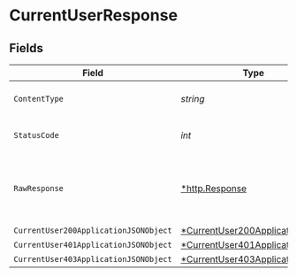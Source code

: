 # CurrentUserResponse


## Fields

| Field                                                                                      | Type                                                                                       | Required                                                                                   | Description                                                                                |
| ------------------------------------------------------------------------------------------ | ------------------------------------------------------------------------------------------ | ------------------------------------------------------------------------------------------ | ------------------------------------------------------------------------------------------ |
| `ContentType`                                                                              | *string*                                                                                   | :heavy_check_mark:                                                                         | HTTP response content type for this operation                                              |
| `StatusCode`                                                                               | *int*                                                                                      | :heavy_check_mark:                                                                         | HTTP response status code for this operation                                               |
| `RawResponse`                                                                              | [*http.Response](https://pkg.go.dev/net/http#Response)                                     | :heavy_minus_sign:                                                                         | Raw HTTP response; suitable for custom response parsing                                    |
| `CurrentUser200ApplicationJSONObject`                                                      | [*CurrentUser200ApplicationJSON](../../models/operations/currentuser200applicationjson.md) | :heavy_minus_sign:                                                                         | OK                                                                                         |
| `CurrentUser401ApplicationJSONObject`                                                      | [*CurrentUser401ApplicationJSON](../../models/operations/currentuser401applicationjson.md) | :heavy_minus_sign:                                                                         | Unauthenticated                                                                            |
| `CurrentUser403ApplicationJSONObject`                                                      | [*CurrentUser403ApplicationJSON](../../models/operations/currentuser403applicationjson.md) | :heavy_minus_sign:                                                                         | Forbidden                                                                                  |